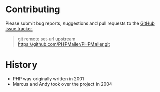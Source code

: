 # Contributing
Please submit bug reports, suggestions and pull requests to the [GitHub issue tracker](https://www.google.com)
> git remote set-url upstream https://github.com/PHPMailer/PHPMailer.git
# History
* PHP was originally written in 2001
* Marcus and Andy took over the project in 2004